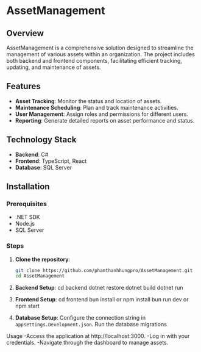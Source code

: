 # AssetManagement

## Overview

AssetManagement is a comprehensive solution designed to streamline the management of various assets within an organization. The project includes both backend and frontend components, facilitating efficient tracking, updating, and maintenance of assets.

## Features

- **Asset Tracking**: Monitor the status and location of assets.
- **Maintenance Scheduling**: Plan and track maintenance activities.
- **User Management**: Assign roles and permissions for different users.
- **Reporting**: Generate detailed reports on asset performance and status.

## Technology Stack

- **Backend**: C#
- **Frontend**: TypeScript, React
- **Database**: SQL Server

## Installation

### Prerequisites

- .NET SDK
- Node.js
- SQL Server

### Steps

1. **Clone the repository**:

   ```bash
   git clone https://github.com/phamthanhhungpro/AssetManagement.git
   cd AssetManagement

   ```

2. **Backend Setup**:
   cd backend
   dotnet restore
   dotnet build
   dotnet run
3. **Frontend Setup**:
   cd frontend
   bun install or npm install
   bun run dev or npm start
4. **Database Setup**:
   Configure the connection string in `appsettings.Development.json`.
   Run the database migrations

Usage
-Access the application at http://localhost:3000.
-Log in with your credentials.
-Navigate through the dashboard to manage assets.
